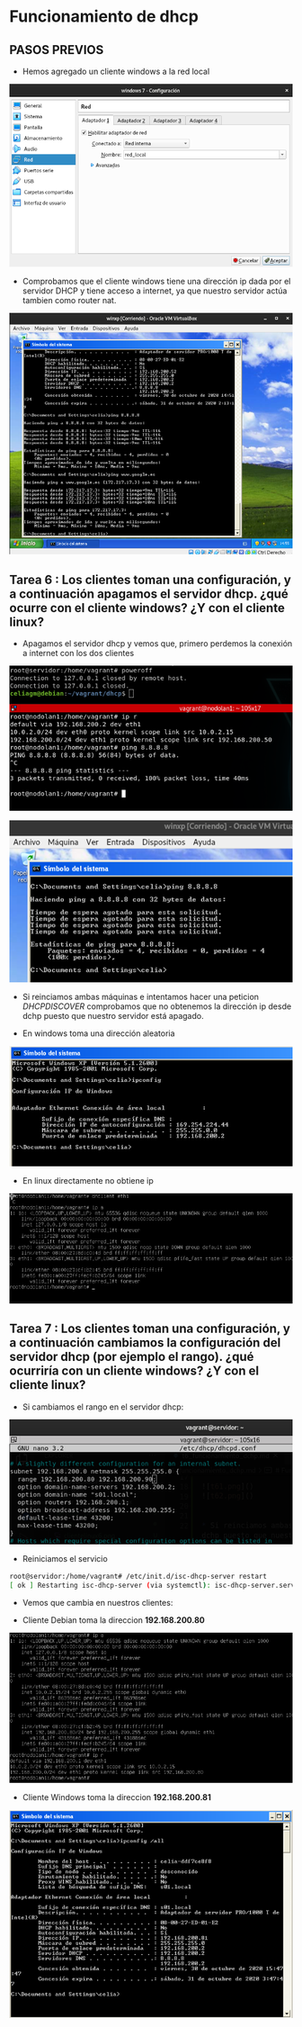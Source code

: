 # Funcionamiento de dhcp

## PASOS PREVIOS 

* Hemos agregado un cliente windows a la red local

![win1.png](https://github.com/CeliaGMqrz/servidor_DHCPv4/blob/main/capturas/w1.png)

* Comprobamos que el cliente windows tiene una dirección ip dada por el servidor DHCP y tiene acceso a internet, ya que nuestro servidor actúa tambien como router nat.

![clientewin.png](https://github.com/CeliaGMqrz/servidor_DHCPv4/blob/main/capturas/clientewin.png)

 
## Tarea 6 : Los clientes toman una configuración, y a continuación apagamos el servidor dhcp. ¿qué ocurre con el cliente windows? ¿Y con el cliente linux?

* Apagamos el servidor dhcp y vemos que, primero perdemos la conexión a internet con los dos clientes

![t61.png](https://github.com/CeliaGMqrz/servidor_DHCPv4/blob/main/capturas/t61.png)

![t62.png](https://github.com/CeliaGMqrz/servidor_DHCPv4/blob/main/capturas/t62.png)


* Si reinciamos ambas máquinas e intentamos hacer una peticion *DHCPDISCOVER* comprobamos que no obtenemos la dirección ip desde dchp puesto que nuestro servidor está apagado. 

* En windows toma una dirección aleatoria

![clientewin6.png](https://github.com/CeliaGMqrz/servidor_DHCPv4/blob/main/capturas/clientewin6.png)


* En linux directamente no obtiene ip

![clientelinux6.png](https://github.com/CeliaGMqrz/servidor_DHCPv4/blob/main/capturas/clientelinux6.png)

## Tarea 7 : Los clientes toman una configuración, y a continuación cambiamos la configuración del servidor dhcp (por ejemplo el rango). ¿qué ocurriría con un cliente windows? ¿Y con el cliente linux?


* Si cambiamos el rango en el servidor dhcp:

![rango.png](https://github.com/CeliaGMqrz/servidor_DHCPv4/blob/main/capturas/rango.png)

* Reiniciamos el servicio

```sh
root@servidor:/home/vagrant# /etc/init.d/isc-dhcp-server restart
[ ok ] Restarting isc-dhcp-server (via systemctl): isc-dhcp-server.service.

```

* Vemos que cambia en nuestros clientes:

* Cliente Debian toma la direccion **192.168.200.80** 

![rangolinux.png](https://github.com/CeliaGMqrz/servidor_DHCPv4/blob/main/capturas/rangolinux.png)

* Cliente Windows toma la direccion **192.168.200.81** 


![rangowindows.png](https://github.com/CeliaGMqrz/servidor_DHCPv4/blob/main/capturas/rangowindows.png)
